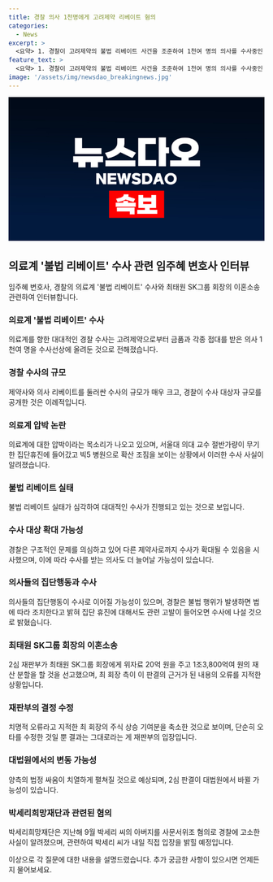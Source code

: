 ```yaml
---
title: 경찰 의사 1천명에게 고려제약 리베이트 혐의
categories:
  - News
excerpt: >
  <요약> 1. 경찰이 고려제약의 불법 리베이트 사건을 조준하여 1천여 명의 의사를 수사중인 가운데 의료계의 압박이 우려되고 있음. 2. 이번 수사는 규모가 크고, 경찰이 대상자 규모를 공개한 점에서 이례적인 사례임. 3. 의료계의 압박 우려가 있으며, 서울대 의대 교수 집단휴진과 빅5 병원으로의 확산도 우려되고 있음.
feature_text: >
  <요약> 1. 경찰이 고려제약의 불법 리베이트 사건을 조준하여 1천여 명의 의사를 수사중인 가운데 의료계의 압박이 우려되고 있음. 2. 이번 수사는 규모가 크고, 경찰이 대상자 규모를 공개한 점에서 이례적인 사례임. 3. 의료계의 압박 우려가 있으며, 서울대 의대 교수 집단휴진과 빅5 병원으로의 확산도 우려되고 있음.
image: '/assets/img/newsdao_breakingnews.jpg'
---
```


<p><img src="/assets/img/newsdao_breakingnews.jpg" alt="implanttips 속보" /></p>

<h2 data-ke-size="size26">의료계 '불법 리베이트' 수사 관련 임주혜 변호사 인터뷰</h2>

<p>임주혜 변호사, 경찰의 의료계 '불법 리베이트' 수사와 최태원 SK그룹 회장의 이혼소송 관련하여 인터뷰합니다.</p>

<h3 data-ke-size="size22">의료계 '불법 리베이트' 수사</h3>

<p data-ke-size="size16">의료계를 향한 대대적인 경찰 수사는 고려제약으로부터 금품과 각종 접대를 받은 의사 1천여 명을 수사선상에 올려둔 것으로 전해졌습니다.</p>

<h3 data-ke-size="size22">경찰 수사의 규모</h3>

<p data-ke-size="size16">제약사와 의사 리베이트를 둘러싼 수사의 규모가 매우 크고, 경찰이 수사 대상자 규모를 공개한 것은 이례적입니다.</p>

<h3 data-ke-size="size22">의료계 압박 논란</h3>

<p data-ke-size="size16">의료계에 대한 압박이라는 목소리가 나오고 있으며, 서울대 의대 교수 절반가량이 무기한 집단휴진에 들어갔고 빅5 병원으로 확산 조짐을 보이는 상황에서 이러한 수사 사실이 알려졌습니다.</p>

<h3 data-ke-size="size22">불법 리베이트 실태</h3>

<p data-ke-size="size16">불법 리베이트 실태가 심각하여 대대적인 수사가 진행되고 있는 것으로 보입니다.</p>

<h3 data-ke-size="size22">수사 대상 확대 가능성</h3>

<p data-ke-size="size16">경찰은 구조적인 문제를 의심하고 있어 다른 제약사로까지 수사가 확대될 수 있음을 시사했으며, 이에 따라 수사를 받는 의사도 더 늘어날 가능성이 있습니다.</p>

<h3 data-ke-size="size22">의사들의 집단행동과 수사</h3>

<p data-ke-size="size16">의사들의 집단행동이 수사로 이어질 가능성이 있으며, 경찰은 불법 행위가 발생하면 법에 따라 조치한다고 밝혀 집단 휴진에 대해서도 관련 고발이 들어오면 수사에 나설 것으로 밝혔습니다.</p>

<h3 data-ke-size="size22">최태원 SK그룹 회장의 이혼소송</h3>

<p data-ke-size="size16">2심 재판부가 최태원 SK그룹 회장에게 위자료 20억 원을 주고 1조3,800억여 원의 재산 분할을 할 것을 선고했으며, 최 회장 측이 이 판결의 근거가 된 내용의 오류를 지적한 상황입니다.</p>

<h3 data-ke-size="size22">재판부의 결정 수정</h3>

<p data-ke-size="size16">치명적 오류라고 지적한 최 회장의 주식 상승 기여분을 축소한 것으로 보이며, 단순히 오타를 수정한 것일 뿐 결과는 그대로라는 게 재판부의 입장입니다.</p>

<h3 data-ke-size="size22">대법원에서의 변동 가능성</h3>

<p data-ke-size="size16">양측의 법정 싸움이 치열하게 펼쳐질 것으로 예상되며, 2심 판결이 대법원에서 바뀔 가능성이 있습니다.</p>

<h3 data-ke-size="size22">박세리희망재단과 관련된 혐의</h3>

<p data-ke-size="size16">박세리희망재단은 지난해 9월 박세리 씨의 아버지를 사문서위조 혐의로 경찰에 고소한 사실이 알려졌으며, 관련하여 박세리 씨가 내일 직접 입장을 밝힐 예정입니다.</p>

<p>이상으로 각 질문에 대한 내용을 설명드렸습니다. 추가 궁금한 사항이 있으시면 언제든지 물어보세요.</p>

